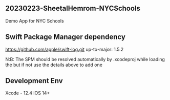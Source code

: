 ## 20230223-SheetalHemrom-NYCSchools

Demo App for NYC Schools

## Swift Package Manager dependency 

https://github.com/apple/swift-log.git 
up-to-major: 1.5.2

N:B: The SPM should be resolved automatically by .xcodeproj while loading the but if not use the details above to add one

## Development Env

Xcode - 12.4
iOS 14+
